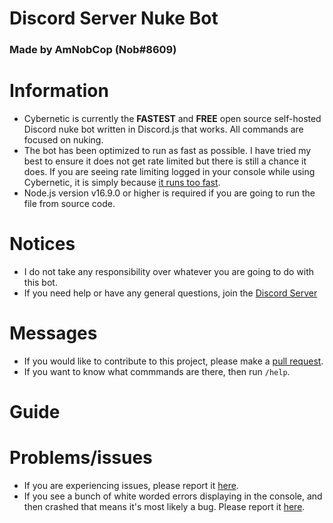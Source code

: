 # Discord Server Nuke Bot
### Made by AmNobCop (Nob#8609)

# Information
* Cybernetic is currently the **FASTEST** and **FREE** open source self-hosted Discord nuke bot written in Discord.js that works. All commands are focused on nuking.
* The bot has been optimized to run as fast as possible. I have tried my best to ensure it does not get rate limited but there is still a chance it does. If you are seeing rate limiting logged in your console while using Cybernetic, it is simply because <ins>it runs too fast</ins>.
* Node.js version v16.9.0 or higher is required if you are going to run the file from source code.

# Notices 
* I do not take any responsibility over whatever you are going to do with this bot.
* If you need help or have any general questions, join the [Discord Server](https://discord.gg/8xSxF9UtzY)

# Messages
* If you would like to contribute to this project, please make a [pull request](https://github.com/AmNobCop/Discord-Raid-Bot/pulls).
* If you want to know what commmands are there, then run `/help`.

# Guide


# Problems/issues
* If you are experiencing issues, please report it [here](https://github.com/AmNobCop/Discord-Raid-Bot/issues).
* If you see a bunch of white worded errors displaying in the console, and then crashed that means it's most likely a bug. Please report it [here](https://github.com/AmNobCop/Discord-Raid-Bot/issues).
